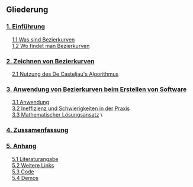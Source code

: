 ## Gliederung

### [1. Einführung](./chapter_1/WasSindBezierkurven.md)
&nbsp;&nbsp;&nbsp;&nbsp;[1.1 Was sind Bezierkurven](chapter_1/WasSindBezierkurven.md) \
&nbsp;&nbsp;&nbsp;&nbsp;[1.2 Wo findet man Bezierkurven](chapter_1/WoFindetManBezierkurven.md)
### [2. Zeichnen von Bezierkurven](chapter_2.md)
&nbsp;&nbsp;&nbsp;&nbsp;[2.1 Nutzung des De Casteljau's Algorithmus](chapter_2.md#21-nutzung-des-de-casteljaus-algorithmus)
### [3. Anwendung von Bezierkurven beim Erstellen von Software](chapter_3/Anwendung.md)
&nbsp;&nbsp;&nbsp;&nbsp;[3.1 Anwendung](chapter_3/Anwendung.md) \
&nbsp;&nbsp;&nbsp;&nbsp;[3.2 Ineffizienz und Schwierigkeiten in der Praxis](chapter_3/IneffizienzUndSchwierigkeitenInDerPraxis.md) \
&nbsp;&nbsp;&nbsp;&nbsp;[3.3 Mathematischer Lösungsansatz](chapter_3/MathematischerLoesungsansatz.md) \
### [4. Zussamenfassung](chapter_4.md)

### [5. Anhang](chapter_5.md)
&nbsp;&nbsp;&nbsp;&nbsp;[5.1 Literaturangabe](./links.md) \
&nbsp;&nbsp;&nbsp;&nbsp;[5.2 Weitere Links](chapter_5/WeitereLinks.md) \
&nbsp;&nbsp;&nbsp;&nbsp;[5.3 Code](chapter_5/Code.md) \
&nbsp;&nbsp;&nbsp;&nbsp;[5.4 Demos](chapter_5/Demos.md)